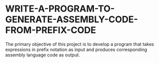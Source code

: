# WRITE-A-PROGRAM-TO-GENERATE-ASSEMBLY-CODE-FROM-PREFIX-CODE
The primary objective of this project is to develop a program that takes expressions in prefix notation as input and produces corresponding assembly language code as output.

